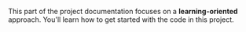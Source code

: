 This part of the project documentation focuses on a **learning-oriented** approach. You'll learn how to get started with the code in this project.

